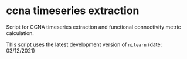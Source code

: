 # ccna timeseries extraction

Script for CCNA timeseries extraction and functional connectivity metric calculation.

This script uses the latest development version of `nilearn` (date: 03/12/2021)
